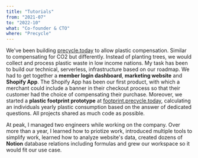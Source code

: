 ```yaml
---
title: "Tutorials"
from: "2021-07"
to: "2022-10"
what: "Co-founder & CTO"
where: "Precycle"
---
```


<!-- TODO: more about co-founder role -->

We've been building [precycle.today](https://precycle.today) to allow plastic compensation. Similar to compensating for CO2 but differently. Instead of planting trees, we would collect and process plastic waste in low income nations. My task has been to build our technical, serverless, infrastructure based on our roadmap. We had to get together a **member login dashboard**, **marketing website** and **Shopify App**. The Shopify App has been our first product, with which a merchant could include a banner in their checkout process so that their customer had the choice of compensating their purchase. Moreover, we started a **plastic footprint prototype** at [footprint.precycle.today](https://footprint.precycle.today), calculating an individuals yearly plastic consumption based on the answer of dedicated questions. All projects shared as much code as possible.

At peak, I managed two engineers while working on the company. Over more than a year, I learned how to priotize work, introduced multiple tools to simplify work, learned how to analyze website's data, created dozens of **Notion** database relations including formulas and grew our workspace so it would fit our use case.
